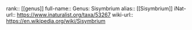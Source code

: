 

rank:: [[genus]]
full-name:: Genus: Sisymbrium
alias:: [[Sisymbrium]]
iNat-url:: https://www.inaturalist.org/taxa/53267
wiki-url:: https://en.wikipedia.org/wiki/Sisymbrium